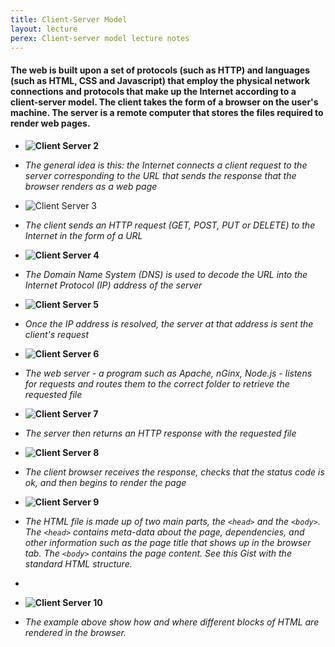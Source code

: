 ```yaml
---
title: Client-Server Model
layout: lecture
perex: Client-server model lecture notes
---
```

#### The web is built upon a set of protocols (such as HTTP) and languages (such as HTML, CSS and Javascript) that employ the physical network connections and protocols that make up the Internet according to a client-server model. The client takes the form of a browser on the user's machine. The server is a remote computer that stores the files required to render web pages.

*   __![Client Server 2](https://raw.github.com/site2site/site2site.github.io/master/images/lectures/client-server-model/client-server-2.gif)__

*   _The general idea is this: the Internet connects a client request to the server corresponding to the URL that sends the response that the browser renders as a web page_

*   ![Client Server 3](https://raw.github.com/site2site/site2site.github.io/master/images/lectures/client-server-model/client-server-3.gif)

*	_The client sends an HTTP request (GET, POST, PUT or DELETE) to the Internet in the form of a URL_

*   __![Client Server 4](https://raw.github.com/site2site/site2site.github.io/master/images/lectures/client-server-model/client-server-4.gif)__

*	_The Domain Name System (DNS) is used to decode the URL into the Internet Protocol (IP) address of the server_

*	__![Client Server 5](https://raw.github.com/site2site/site2site.github.io/master/images/lectures/client-server-model/client-server-5.gif)__

*	_Once the IP address is resolved, the server at that address is sent the client's request_

*	__![Client Server 6](https://raw.github.com/site2site/site2site.github.io/master/images/lectures/client-server-model/client-server-6.gif)__

*	_The web server - a program such as Apache, nGinx, Node.js - listens for requests and routes them to the correct folder to retrieve the requested file_

*	__![Client Server 7](https://raw.github.com/site2site/site2site.github.io/master/images/lectures/client-server-model/client-server-7.gif)__

*	_The server then returns an HTTP response with the requested file_

*	__![Client Server 8](https://raw.github.com/site2site/site2site.github.io/master/images/lectures/client-server-model/client-server-8.gif)__

*	_The client browser receives the response, checks that the status code is ok, and then begins to render the page_

*	__![Client Server 9](https://raw.github.com/site2site/site2site.github.io/master/images/lectures/client-server-model/client-server-9.gif)__

*	_The HTML file is made up of two main parts, the `<head>` and the `<body>`. The `<head>` contains meta-data about the page, dependencies, and other information such as the page title that shows up in the browser tab. The `<body>` contains the page content. See this Gist with the standard HTML structure._

*	<script src="https://gist.github.com/troyth/4699954.js"></script>

*	__![Client Server 10](https://raw.github.com/site2site/site2site.github.io/master/images/lectures/client-server-model/client-server-10.gif)__

*	_The example above show how and where different blocks of HTML are rendered in the browser._